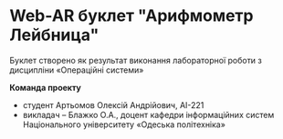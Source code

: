 # Web-AR буклет "Арифмометр Лейбница"
Буклет створено як результат виконання лабораторної роботи з дисципліни «Операційні системи»

**Команда проекту**
- студент Артьомов Олексій Андрійович, AI-221
- викладач – Блажко О.А., доцент кафедри інформаційних систем Національного університету «Одеська політехніка»
